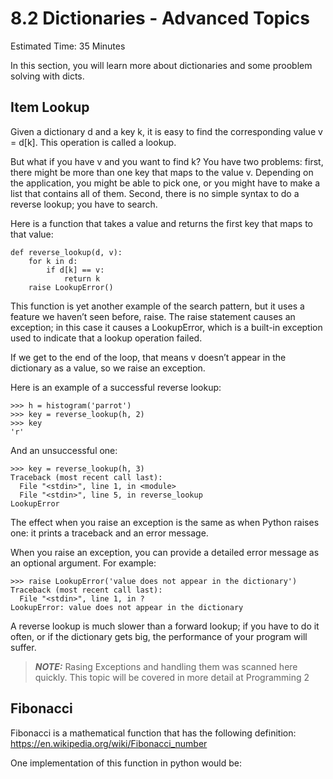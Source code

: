# 8.2 Dictionaries - Advanced Topics

Estimated Time: 35 Minutes

In this section, you will learn more about dictionaries and some prooblem solving with dicts.

## Item Lookup
Given a dictionary d and a key k, it is easy to find the corresponding value v = d[k]. This operation is called a lookup.

But what if you have v and you want to find k? You have two problems: first, there might be more than one key that maps to the value v. Depending on the application, you might be able to pick one, or you might have to make a list that contains all of them. Second, there is no simple syntax to do a reverse lookup; you have to search.

Here is a function that takes a value and returns the first key that maps to that value:
```
def reverse_lookup(d, v):
    for k in d:
        if d[k] == v:
            return k
    raise LookupError()
```

This function is yet another example of the search pattern, but it uses a feature we haven’t seen before, raise. The raise statement causes an exception; in this case it causes a LookupError, which is a built-in exception used to indicate that a lookup operation failed.

If we get to the end of the loop, that means v doesn’t appear in the dictionary as a value, so we raise an exception.

Here is an example of a successful reverse lookup:
```
>>> h = histogram('parrot')
>>> key = reverse_lookup(h, 2)
>>> key
'r'
```
And an unsuccessful one:
```
>>> key = reverse_lookup(h, 3)
Traceback (most recent call last):
  File "<stdin>", line 1, in <module>
  File "<stdin>", line 5, in reverse_lookup
LookupError
```

The effect when you raise an exception is the same as when Python raises one: it prints a traceback and an error message.

When you raise an exception, you can provide a detailed error message as an optional argument. For example:
```
>>> raise LookupError('value does not appear in the dictionary')
Traceback (most recent call last):
  File "<stdin>", line 1, in ?
LookupError: value does not appear in the dictionary
```
A reverse lookup is much slower than a forward lookup; if you have to do it often, or if the dictionary gets big, the performance of your program will suffer.

> **_NOTE:_** Rasing Exceptions and handling them was scanned here quickly. This topic will be covered in more detail at Programming 2

## Fibonacci  
Fibonacci is a mathematical function that has the following definition: https://en.wikipedia.org/wiki/Fibonacci_number

One implementation of this function in python would be:
```

```

